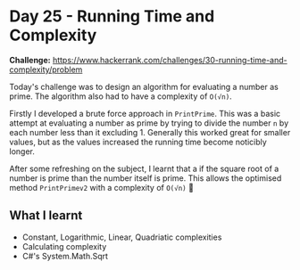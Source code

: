 ﻿# Day 25 - Running Time and Complexity

**Challenge:** https://www.hackerrank.com/challenges/30-running-time-and-complexity/problem

Today's challenge was to design an algorithm for evaluating a number as prime.
The algorithm also had to have a complexity of `O(√n)`.

Firstly I developed a brute force approach in `PrintPrime`.
This was a basic attempt at evaluating a number as prime by trying to divide the number `n` by each number less than it excluding 1.
Generally this worked great for smaller values, but as the values increased the running time become noticibly longer.

After some refreshing on the subject, I learnt that a if the square root of a number is prime than the number itself is prime.
This allows the optimised method `PrintPrimev2` with a complexity of `O(√n)` 🎉

## What I learnt
 - Constant, Logarithmic, Linear, Quadriatic complexities
 - Calculating complexity
 - C#'s System.Math.Sqrt